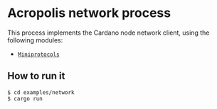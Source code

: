 # Acropolis network process

This process implements the Cardano node network client, using the following
modules:

* [`Miniprotocols`](../../../modules/miniprotocols)

## How to run it

```shell
$ cd examples/network
$ cargo run
```
